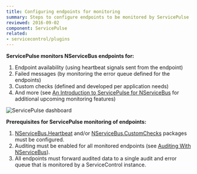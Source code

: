 ```yaml
---
title: Configuring endpoints for monitoring
summary: Steps to configure endpoints to be monitored by ServicePulse
reviewed: 2016-09-02
component: ServicePulse
related:
- servicecontrol/plugins
---
```


**ServicePulse monitors NServiceBus endpoints for:**

 1. Endpoint availability (using heartbeat signals sent from the endpoint)
 1. Failed messages (by monitoring the error queue defined for the endpoints)
 1. Custom checks (defined and developed per application needs)
 1. And more (see [An Introduction to ServicePulse for NServiceBus](https://particular.net/blog/an-introduction-to-servicepulse-for-nservicebus) for additional upcoming monitoring features)

![ServicePulse dashboard](images/dashboard.png 'width=500')

**Prerequisites for ServicePulse monitoring of endpoints:**

1. [NServiceBus.Heartbeat](/montoring/heartbeats/install-plugin.md) and/or [NServiceBus.CustomChecks](/monitoring/custom-checks/install-plugin.md) packages must be configured.
1. Auditing must be enabled for all monitored endpoints (see [Auditing With NServiceBus](/nservicebus/operations/auditing.md)).
1. All endpoints must forward audited data to a single audit and error queue that is monitored by a ServiceControl instance.
